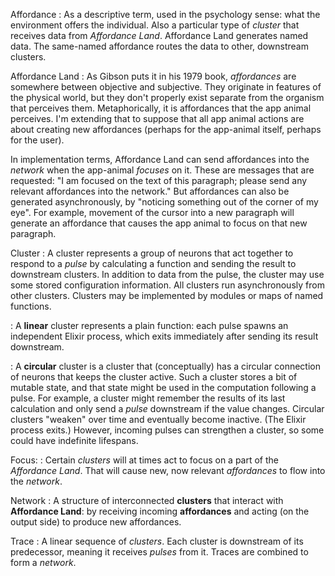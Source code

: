 Affordance
:  As a descriptive term, used in the psychology sense: what the
   environment offers the individual. Also a particular type of
   *cluster* that receives data from *Affordance Land*. Affordance
   Land generates named data. The same-named affordance routes the
   data to other, downstream clusters.

Affordance Land
:   As Gibson puts it in his 1979 book, *affordances* are somewhere
    between objective and subjective. They originate in features of
    the physical world, but they don't properly exist separate from
    the organism that perceives them. Metaphorically, it is
    affordances that the app animal perceives. I'm extending that to
    suppose that all app animal actions are about creating new
    affordances (perhaps for the app-animal itself, perhaps for the
    user).

   In implementation terms, Affordance Land can send affordances into
the *network* when the app-animal *focuses* on it. These are messages
that are requested: "I am focused on the text of this paragraph;
please send any relevant affordances into the network." But
affordances can also be generated asynchronously, by "noticing
something out of the corner of my eye". For example, movement of the
cursor into a new paragraph will generate an affordance that causes
the app animal to focus on that new paragraph.

Cluster
:   A cluster represents a group of neurons that act together to respond
to a *pulse* by calculating a function and sending the result to
downstream clusters. In addition to data from the pulse, the cluster
may use some stored configuration information. All clusters run
asynchronously from other clusters. Clusters may be implemented by
modules or maps of named functions.

:   A **linear** cluster represents a plain function: each pulse spawns
an independent Elixir process, which exits immediately after sending
its result downstream.

:   A **circular** cluster is a cluster that (conceptually) has a
circular connection of neurons that keeps the cluster active. Such a
cluster stores a bit of mutable state, and that state might be used in
the computation following a pulse. For example, a cluster might
remember the results of its last calculation and only send a *pulse*
downstream if the value changes. Circular clusters "weaken" over time
and eventually become inactive. (The Elixir process exits.) However,
incoming pulses can strengthen a cluster, so some could have
indefinite lifespans.

Focus: 
:   Certain *clusters* will at times act to focus on a part of the
*Affordance Land*. That will cause new, now relevant *affordances* to
flow into the *network*.

Network
:   A structure of interconnected **clusters** that interact with
**Affordance Land**: by receiving incoming **affordances** and acting
(on the output side) to produce new affordances.

Trace
:    A linear sequence of _clusters_. Each cluster is downstream of its
     predecessor, meaning it receives *pulses* from it. Traces are
     combined to form a *network*.
